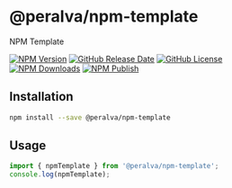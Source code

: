 # @peralva/npm-template

NPM Template

[![NPM Version](https://img.shields.io/npm/v/%40peralva%2Fnpm-template)](https://www.npmjs.com/package/@peralva/npm-template?activeTab=versions)
[![GitHub Release Date](https://img.shields.io/github/release-date/peralva/npm-template)](https://github.com/peralva/npm-template/releases)
[![GitHub License](https://img.shields.io/github/license/peralva/npm-template)](https://github.com/peralva/npm-template?tab=MIT-1-ov-file#readme)
[![NPM Downloads](https://img.shields.io/npm/dm/%40peralva%2Fnpm-template)](https://www.npmjs.com/package/@peralva/npm-template)
[![NPM Publish](https://github.com/peralva/npm-template/actions/workflows/npm-publish.yml/badge.svg)](https://github.com/peralva/npm-template/actions/workflows/npm-publish.yml)

## Installation

```bash
npm install --save @peralva/npm-template
```

## Usage

```ts
import { npmTemplate } from '@peralva/npm-template';
console.log(npmTemplate);
```
